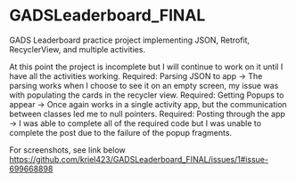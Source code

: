 # GADSLeaderboard_FINAL
GADS Leaderboard practice project implementing JSON, Retrofit, RecyclerView, and multiple activities.

At this point the project is incomplete but I will continue to work on it until I have all the activities working.
Required: Parsing JSON to app -> The parsing works when I choose to see it on an empty screen, my issue was with populating the cards in the recycler view.
Required: Getting Popups to appear -> Once again works in a single activity app, but the communication between classes led me to null pointers.
Required: Posting through the app -> I was able to complete all of the required code but I was unable to complete the post due to the failure of the popup fragments.

For screenshots, see link below
https://github.com/kriel423/GADSLeaderboard_FINAL/issues/1#issue-699668898

